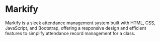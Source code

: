 # Markify
Markify is a sleek attendance management system built with HTML, CSS, JavaScript, and Bootstrap, offering a responsive design and efficient features to simplify attendance record management for a class.
